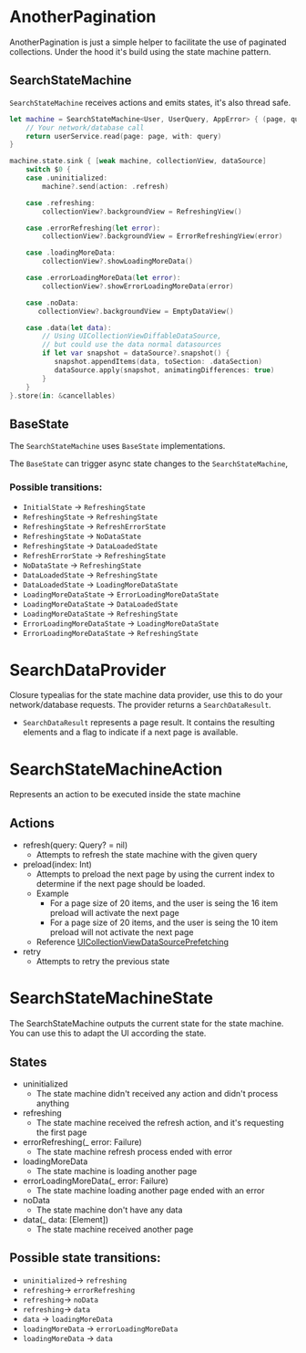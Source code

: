 # AnotherPagination

AnotherPagination is just a simple helper to facilitate the use of paginated collections. Under the hood it's build using the state machine pattern.

## SearchStateMachine

`SearchStateMachine` receives actions and emits states, it's also thread safe.

```swift
let machine = SearchStateMachine<User, UserQuery, AppError> { (page, query)
    // Your network/database call
    return userService.read(page: page, with: query)
}

machine.state.sink { [weak machine, collectionView, dataSource]
    switch $0 {
    case .uninitialized:
        machine?.send(action: .refresh)

    case .refreshing:
        collectionView?.backgroundView = RefreshingView()

    case .errorRefreshing(let error):
        collectionView?.backgroundView = ErrorRefreshingView(error)

    case .loadingMoreData:
        collectionView?.showLoadingMoreData()

    case .errorLoadingMoreData(let error):
        collectionView?.showErrorLoadingMoreData(error)

    case .noData:
       collectionView?.backgroundView = EmptyDataView()

    case .data(let data):
        // Using UICollectionViewDiffableDataSource, 
        // but could use the data normal datasources
        if let var snapshot = dataSource?.snapshot() {
           snapshot.appendItems(data, toSection: .dataSection)
           dataSource.apply(snapshot, animatingDifferences: true)
        }
    }
}.store(in: &cancellables)
```

## BaseState

The `SearchStateMachine` uses `BaseState` implementations. 

The `BaseState` can trigger async state changes to the `SearchStateMachine`,

### Possible transitions:
* `InitialState` -> `RefreshingState`
* `RefreshingState` -> `RefreshingState`
* `RefreshingState` -> `RefreshErrorState`
* `RefreshingState` -> `NoDataState`
* `RefreshingState` -> `DataLoadedState`
* `RefreshErrorState` -> `RefreshingState`
* `NoDataState` -> `RefreshingState`
* `DataLoadedState` -> `RefreshingState`
* `DataLoadedState` -> `LoadingMoreDataState`
* `LoadingMoreDataState` -> `ErrorLoadingMoreDataState`
* `LoadingMoreDataState` -> `DataLoadedState`
* `LoadingMoreDataState` -> `RefreshingState`
* `ErrorLoadingMoreDataState` -> `LoadingMoreDataState`
* `ErrorLoadingMoreDataState` -> `RefreshingState`

# SearchDataProvider

Closure typealias for the state machine data provider, use this to do your network/database requests. The provider returns a `SearchDataResult`.
* `SearchDataResult` represents a page result. It contains the resulting elements and a flag to indicate if a next page is available.

# SearchStateMachineAction
Represents an action to be executed inside the state machine

## Actions

* refresh(query: Query? = nil)
  * Attempts to refresh the state machine with the given query
* preload(index: Int)
  * Attempts to preload the next page by using the current
index to determine if the next page should be loaded.
  * Example
    * For a page size of 20 items, and the user is seing the 16 item preload will activate the next page
    * For a page size of 20 items, and the user is seing the 10 item preload will not activate the next page   
  * Reference [UICollectionViewDataSourcePrefetching](https://developer.apple.com/documentation/uikit/uicollectionviewdatasourceprefetching/prefetching_collection_view_data)
* retry
  * Attempts to retry the previous state

# SearchStateMachineState
The SearchStateMachine outputs the current state for the state machine.
You can use this to adapt the UI according the state.

## States

* uninitialized
  * The state machine didn't received any action and didn't process anything
* refreshing
  * The state machine received the refresh action, and it's requesting the first page
* errorRefreshing(_ error: Failure)
  * The state machine refresh process ended with error
* loadingMoreData
  * The state machine is loading another page
* errorLoadingMoreData(_ error: Failure)
  * The state machine loading another page ended with an error
* noData
  * The state machine don't have any data
* data(_ data: [Element])
  * The state machine received another page


## Possible state transitions:
* `uninitialized`-> `refreshing`
* `refreshing`-> `errorRefreshing`
* `refreshing`-> `noData`
* `refreshing`-> `data`
* `data` -> `loadingMoreData`
* `loadingMoreData` -> `errorLoadingMoreData`
* `loadingMoreData` -> `data`
